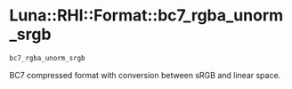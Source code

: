 # Luna::RHI::Format::bc7_rgba_unorm_srgb

```c++
bc7_rgba_unorm_srgb
```

BC7 compressed format with conversion between sRGB and linear space. 

